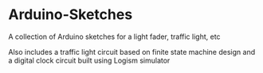 # Arduino-Sketches

A collection of Arduino sketches for a light fader, traffic light, etc

Also includes a traffic light circuit based on finite state machine design
and a digital clock circuit built using Logism simulator
